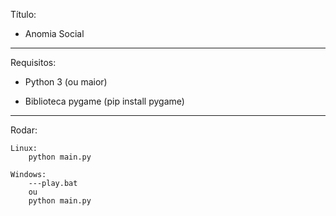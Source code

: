 Título:

 - Anomia Social

-----------------------------------------

Requisitos:

 - Python 3 (ou maior)

 - Biblioteca pygame (pip install pygame)

-----------------------------------------

Rodar:

    Linux:
        python main.py

    Windows:
        ---play.bat 
        ou
        python main.py
        
